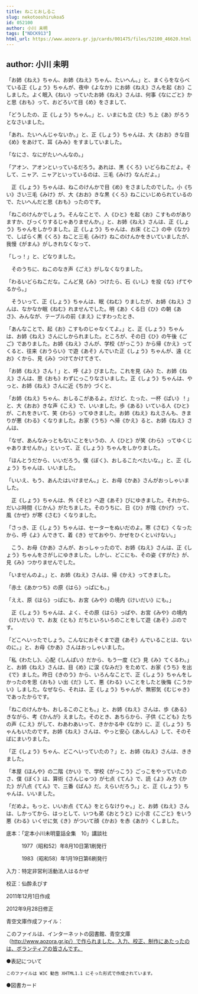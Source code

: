 ```yaml
---
title: ねことおしるこ
slug: nekotooshirukoa5
id: 052100
author: 小川 未明
tags: ["NDCK913"]
html_url: https://www.aozora.gr.jp/cards/001475/files/52100_46620.html
---
```


## author: 小川 未明

「お姉《ねえ》ちゃん、お姉《ねえ》ちゃん、たいへん。」と、まくらをならべている正《しょう》ちゃんが、夜中《よなか》にお姉《ねえ》さんを起《お》こしました。よく眠入《ねい》っていたお姉《ねえ》さんは、何事《なにごと》かと思《おも》って、おどろいて目《め》をさまして、

「どうしたの、正《しょう》ちゃん。」と、いまにも立《た》ち上《あ》がろうとなさいました。

「あれ、たいへんじゃないか。」と、正《しょう》ちゃんは、大《おお》きな目《め》をあけて、耳《みみ》をすましていました。

「なにさ、なにがたいへんなの。」

「アオン、アオンといっているだろう。あれは、黒《くろ》いどらねこだよ。そして、ニャア、ニャアといっているのは、三毛《みけ》なんだよ。」

　正《しょう》ちゃんは、ねこのけんかで目《め》をさましたのでした。小《ちい》さい三毛《みけ》が、大《おお》きな黒《くろ》ねこにいじめられているので、たいへんだと思《おも》ったのです。

「ねこのけんかでしょう。そんなことで、人《ひと》を起《お》こすものがありますか、びっくりするじゃありませんか。」と、お姉《ねえ》さんは、正《しょう》ちゃんをしかりました。正《しょう》ちゃんは、お床《とこ》の中《なか》で、しばらく黒《くろ》ねこと三毛《みけ》ねこのけんかをきいていましたが、我慢《がまん》がしきれなくなって、

「しっ！」と、どなりました。

　そのうちに、ねこのなき声《ごえ》がしなくなりました。

「わるいどらねこだな。こんど見《み》つけたら、石《いし》を投《な》げてやるから。」

　そういって、正《しょう》ちゃんは、眠《ねむ》りましたが、お姉《ねえ》さんは、なかなか眠《ねむ》れませんでした。明《あ》くる日《ひ》の朝《あさ》、みんなが、テーブルの前《まえ》にすわったとき、

「あんなことで、起《お》こすものじゃなくてよ。」と、正《しょう》ちゃんは、お姉《ねえ》さんにしかられました。ところが、その日《ひ》の午後《ごご》でありました。お姉《ねえ》さんが、学校《がっこう》から帰《かえ》ってくると、往来《おうらい》で遊《あそ》んでいた正《しょう》ちゃんが、遠《とお》くから、見《み》つけてかけてきて、

「お姉《ねえ》さん！」と、呼《よ》びました。これを見《み》た、お姉《ねえ》さんは、思《おも》わずにっこりなさいました。正《しょう》ちゃんは、やっと、お姉《ねえ》さんに近《ちか》づくと、

「お姉《ねえ》ちゃん、おしるこがあるよ。だけど、たった、一杯《ぱい》！」と、大《おお》きな声《こえ》で、いいました。歩《ある》いている人《ひと》が、これをきいて、笑《わら》ってゆきました。お姉《ねえ》ねえさんも、きまりが悪《わる》くなりました。お家《うち》へ帰《かえ》ると、お姉《ねえ》さんは、

「なぜ、あんなみっともないことをいうの、人《ひと》が笑《わら》ってゆくじゃありませんか。」といって、正《しょう》ちゃんをしかりました。

「ほんとうだから、いいだろう。僕《ぼく》、おしるこたべたいな。」と、正《しょう》ちゃんは、いいました。

「いいえ、もう、あんたはいけません。」と、お母《かあ》さんがおっしゃいました。

　正《しょう》ちゃんは、外《そと》へ遊《あそ》びにゆきました。それから、だいぶ時間《じかん》がたちました。そのうちに、日《ひ》が陰《かげ》って、風《かぜ》が寒《さむ》くなりました。

「さっき、正《しょう》ちゃんは、セーターをぬいだのよ。寒《さむ》くなったから、呼《よ》んできて、着《き》せておやり、かぜをひくといけない。」

　こう、お母《かあ》さんが、おっしゃったので、お姉《ねえ》さんは、正《しょう》ちゃんをさがしにゆきました。しかし、どこにも、その姿《すがた》が、見《み》つかりませんでした。

「いませんのよ。」と、お姉《ねえ》さんは、帰《かえ》ってきました。

「赤土《あかつち》の原《はら》っぱにも。」

「ええ、原《はら》っぱにも、お宮《みや》の境内《けいだい》にも。」

　正《しょう》ちゃんは、よく、その原《はら》っぱや、お宮《みや》の境内《けいだい》で、お友《とも》だちといろいろのことをして遊《あそ》ぶのです。

「どこへいったでしょう。こんなにおそくまで遊《あそ》んでいることは、ないのに。」と、お母《かあ》さんはおっしゃいました。

「私《わたし》、心配《しんぱい》だから、もう一度《ど》見《み》てくるわ。」と、お姉《ねえ》さんは、目《め》に涙《なみだ》をためて、お家《うち》を出《で》ました。昨日《きのう》から、いろんなことで、正《しょう》ちゃんをしかったのを思《おも》い出《だ》して、悪《わる》いことをしたと後悔《こうかい》しました。なぜなら、それは、正《しょう》ちゃんが、無邪気《むじゃき》であったからです。

「ねこのけんかも、おしるこのことも。」と、お姉《ねえ》さんは、歩《ある》きながら、考《かんが》えました。そのとき、あちらから、子供《こども》たちの声《こえ》がして、わあわあいって、きかかる中《なか》に、正《しょう》ちゃんもいたのです。お姉《ねえ》さんは、やっと安心《あんしん》して、そのそばにまいりました。

「正《しょう》ちゃん、どこへいっていたの？」と、お姉《ねえ》さんは、ききました。

「本屋《ほんや》の二階《かい》で、学校《がっこう》ごっこをやっていたのさ、僕《ぼく》は、算術《さんじゅつ》が七点《てん》で、読《よ》み方《かた》が八点《てん》で、三番《ばん》だ。えらいだろう。」と、正《しょう》ちゃんは、いいました。

「だめよ。もっと、いいお点《てん》をとらなけりゃ。」と、お姉《ねえ》さんは、しかってから、はっとして、いつも弟《おとうと》に小言《こごと》をいう悪《わる》いくせに気《き》がついて顔《かお》を赤《あか》くしました。













底本：「定本小川未明童話全集　10」講談社

　　　1977（昭和52）年8月10日第1刷発行

　　　1983（昭和58）年1月19日第6刷発行

入力：特定非営利活動法人はるかぜ

校正：仙酔ゑびす

2011年12月1日作成

2012年9月28日修正

青空文庫作成ファイル：

このファイルは、インターネットの図書館、青空文庫（http://www.aozora.gr.jp/）で作られました。入力、校正、制作にあたったのは、ボランティアの皆さんです。











●表記について


	このファイルは W3C 勧告 XHTML1.1 にそった形式で作成されています。







●図書カード